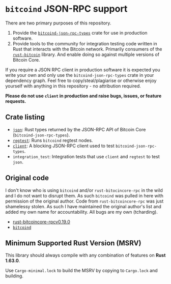 # `bitcoind` JSON-RPC support

There are two primary purposes of this repository.

1. Provide the [`bitcoind-json-rpc-types`](https://crates.io/crates/bitcoind-json-rpc-types) crate
   for use in production software.
2. Provide tools to the community for integration testing code written in Rust that interacts with
   the Bitcoin network. Primarily consumers of the [`rust-bitcoin`](https://crates.io/crates/bitcoin)
   library. And enable doing so against multiple versions of Bitcoin Core.

If you require a JSON RPC client in production software it is expected you write your own and only
use the `bitcoind-json-rpc-types` crate in your dependency graph. Feel free to copy/steal/plagiarise
or otherwise enjoy yourself with anything in this repository - no attribution required.

**Please do not use `client` in production and raise bugs, issues, or feature requests.**

## Crate listing

- [`json`](https://crates.io/crates/bitcoind-json-rpc-types): Rust types returned by the JSON-RPC API of Bitcoin Core (`bitcoind-json-rpc-types`).
- [`regtest`](https://crates.io/crates/bitcoind-json-rpc-regtest): Runs `bitcoind` regtest nodes.
- [`client`](https://crates.io/crates/bitcoind-json-rpc-client): A blocking JSON-RPC client used to test `bitcoind-json-rpc-types`.
- `integration_test`: Integration tests that use `client` and `regtest` to test `json`.

## Original code

I don't know who is using `bitcoind` and/or `rust-bitocincore-rpc` in the wild and I do not want to
disrupt them. As such `bitcoind` was pulled in here with permission of the original author. Code
from `rust-bitcoincore-rpc` was just shamelessy stolen. As such I have maintained the original
author's list and added my own name for accountability. All bugs are my own (tcharding).

- [rust-bitcoincore-rpcv0.19.0](https://github.com/rust-bitcoin/rust-bitcoincore-rpc)
- [`bitcoind`](https://crates.io/crates/bitcoind)

## Minimum Supported Rust Version (MSRV)

This library should always compile with any combination of features on **Rust 1.63.0**.

Use `Cargo-minimal.lock` to build the MSRV by copying to `Cargo.lock` and building.
